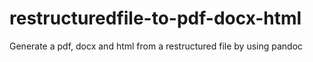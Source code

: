 # restructuredfile-to-pdf-docx-html
Generate a pdf, docx and html from a restructured file by using pandoc
